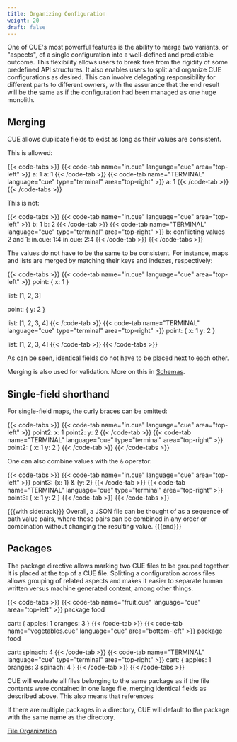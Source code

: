 ```yaml
---
title: Organizing Configuration
weight: 20
draft: false
---
```


One of CUE's most powerful features is the ability to merge two variants, or
"aspects", of a single configuration into a well-defined and predictable
outcome. This flexibility allows users to break free from the rigidity of some
predefined API structures. It also enables users to split and organize CUE
configurations as desired. This can involve delegating responsibility for
different parts to different owners, with the assurance that the end result will
be the same as if the configuration had been managed as one huge monolith.

## Merging

CUE allows duplicate fields to exist as long as their values are consistent.

This is allowed:

{{< code-tabs >}}
{{< code-tab name="in.cue" language="cue"  area="top-left" >}}
a: 1
a: 1
{{< /code-tab >}}
{{< code-tab name="TERMINAL" language="cue" type="terminal" area="top-right" >}}
a: 1
{{< /code-tab >}}
{{< /code-tabs >}}

This is not:

{{< code-tabs >}}
{{< code-tab name="in.cue" language="cue"  area="top-left" >}}
b: 1
b: 2
{{< /code-tab >}}
{{< code-tab name="TERMINAL" language="cue" type="terminal" area="top-right" >}}
b: conflicting values 2 and 1:
    in.cue: 1:4
    in.cue: 2:4
{{< /code-tab >}}
{{< /code-tabs >}}

The values do not have to be the same to be consistent.
For instance, maps and lists are merged by matching their keys and indexes,
respectively:

{{< code-tabs >}}
{{< code-tab name="in.cue" language="cue"  area="top-left" >}}
point: {
	x: 1
}

list: [1, 2, 3]

point: {
	y: 2
}

list: [1, 2, 3, 4]
{{< /code-tab >}}
{{< code-tab name="TERMINAL" language="cue" type="terminal" area="top-right" >}}
point: {
    x: 1
    y: 2
}

list: [1, 2, 3, 4]
{{< /code-tab >}}
{{< /code-tabs >}}

As can be seen, identical fields do not have to be placed next to each other.

Merging is also used for validation.
More on this in [Schemas](Schemas%20b39455d56fdb433ba9ea59c04a2dcece.md).

## Single-field shorthand

For single-field maps, the curly braces can be omitted:

{{< code-tabs >}}
{{< code-tab name="in.cue" language="cue"  area="top-left" >}}
point2: x: 1
point2: y: 2
{{< /code-tab >}}
{{< code-tab name="TERMINAL" language="cue" type="terminal" area="top-right" >}}
point2: {
	x: 1
	y: 2
}
{{< /code-tab >}}
{{< /code-tabs >}}

One can also combine values with the `&` operator:

{{< code-tabs >}}
{{< code-tab name="in.cue" language="cue"  area="top-left" >}}
point3: {x: 1} & {y: 2}
{{< /code-tab >}}
{{< code-tab name="TERMINAL" language="cue" type="terminal" area="top-right" >}}
point3: {
	x: 1
	y: 2
}
{{< /code-tab >}}
{{< /code-tabs >}}

{{{with sidetrack}}}
Overall, a JSON file can be thought of as a sequence of path value pairs, where
these pairs can be combined in any order or combination without changing the
resulting value.
{{{end}}}

## Packages

The package directive allows marking two CUE files to be grouped together.
It is placed at the top of a CUE file.
Splitting a configuration across files allows grouping of related aspects and
makes it easier to separate human written versus machine generated content,
among other things.

{{< code-tabs >}}
{{< code-tab name="fruit.cue" language="cue"  area="top-left" >}}
package food

cart: {
	apples:  1
	oranges: 3
}
{{< /code-tab >}}
{{< code-tab name="vegetables.cue" language="cue"  area="bottom-left" >}}
package food

cart: spinach: 4
{{< /code-tab >}}
{{< code-tab name="TERMINAL" language="cue" type="terminal" area="top-right" >}}
cart: {
	apples:  1
	oranges: 3
	spinach: 4
}
{{< /code-tab >}}
{{< /code-tabs >}}

CUE will evaluate all files belonging to the same package as if the file
contents were contained in one large file, merging identical fields as described
above.  This also means that references

If there are multiple packages in a directory, CUE will default to the package
with the same name as the directory.

[File Organization](File%20Organization%207692931315a445acb9634b91b2b397f0.md)
